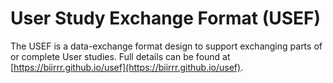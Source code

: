# User Study Exchange Format (USEF)

The USEF is a data-exchange format design to support exchanging parts of or complete User studies. Full details can be found at [https://biirrr.github.io/usef](https://biirrr.github.io/usef).
